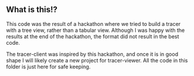 ## What is this!?

This code was the result of a hackathon where we tried to build a tracer with a tree view, rather than a tabular view. Although I was happy with the results at the end of the hackathon, the format did not result in the best code.

The tracer-client was inspired by this hackathon, and once it is in good shape I will likely create a new project for tracer-viewer. All the code in this folder is just here for safe keeping.